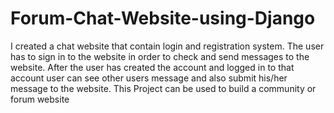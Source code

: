 # Forum-Chat-Website-using-Django
I created a chat website that contain login and registration system. The user has to sign in to the website in order to check and send messages to the website. After the user has created
the account and logged in to that account user can see other users message and also submit his/her message to the website. This Project can be used to build a community
or forum website
